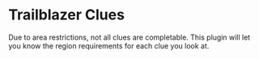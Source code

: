 # Trailblazer Clues
Due to area restrictions, not all clues are completable. This plugin will let you know the region requirements for each
clue you look at.